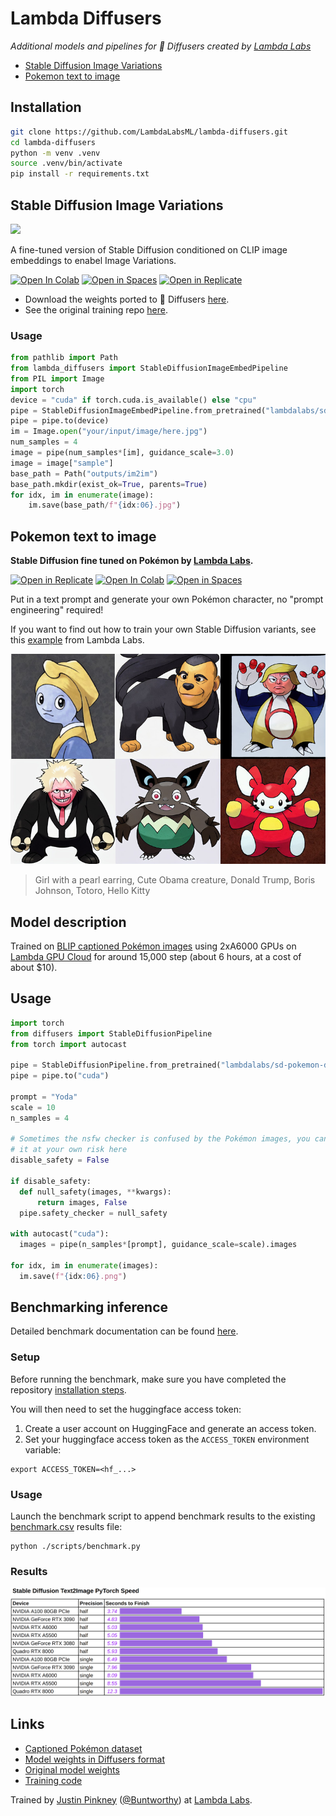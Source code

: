 # Lambda Diffusers

_Additional models and pipelines for 🤗 Diffusers created by [Lambda Labs](https://lambdalabs.com/)_

- [Stable Diffusion Image Variations](#stable-diffusion-image-variations)
- [Pokemon text to image](#pokemon-text-to-image)

## Installation

```bash
git clone https://github.com/LambdaLabsML/lambda-diffusers.git
cd lambda-diffusers
python -m venv .venv
source .venv/bin/activate
pip install -r requirements.txt
```

## Stable Diffusion Image Variations

![](https://raw.githubusercontent.com/justinpinkney/stable-diffusion/main/assets/im-vars-thin.jpg)

A fine-tuned version of Stable Diffusion conditioned on CLIP image embeddings to enabel Image Variations.

[![Open In Colab](https://colab.research.google.com/assets/colab-badge.svg)](https://colab.research.google.com/drive/1JqNbI_kDq_Gth2MIYdsphgNgyGIJxBgB?usp=sharing)
[![Open in Spaces](https://img.shields.io/badge/%F0%9F%A4%97-Open%20in%20Spaces-orange)](https://huggingface.co/spaces/lambdalabs/stable-diffusion-image-variations)
[![Open in Replicate](https://img.shields.io/badge/%F0%9F%9A%80-Open%20in%20Replicate-%23fff891)](https://replicate.com/lambdal/stable-diffusion-image-variation)

- Download the weights ported to 🤗 Diffusers [here](https://huggingface.co/lambdalabs/sd-image-variations-diffusers).
- See the original training repo [here](https://github.com/justinpinkney/stable-diffusion).

### Usage

```python
from pathlib import Path
from lambda_diffusers import StableDiffusionImageEmbedPipeline
from PIL import Image
import torch
device = "cuda" if torch.cuda.is_available() else "cpu"
pipe = StableDiffusionImageEmbedPipeline.from_pretrained("lambdalabs/sd-image-variations-diffusers")
pipe = pipe.to(device)
im = Image.open("your/input/image/here.jpg")
num_samples = 4
image = pipe(num_samples*[im], guidance_scale=3.0)
image = image["sample"]
base_path = Path("outputs/im2im")
base_path.mkdir(exist_ok=True, parents=True)
for idx, im in enumerate(image):
    im.save(base_path/f"{idx:06}.jpg")
```

## Pokemon text to image

__Stable Diffusion fine tuned on Pokémon by [Lambda Labs](https://lambdalabs.com/).__

[![Open in Replicate](https://img.shields.io/badge/%F0%9F%9A%80-Open%20in%20Replicate-%23fff891)](https://replicate.com/lambdal/text-to-pokemon)
[![Open In Colab](https://colab.research.google.com/assets/colab-badge.svg)](https://colab.research.google.com/github/LambdaLabsML/lambda-diffusers/blob/main/notebooks/pokemon_demo.ipynb)
[![Open in Spaces](https://img.shields.io/badge/%F0%9F%A4%97-Open%20in%20Spaces-orange)](https://huggingface.co/spaces/lambdalabs/text-to-pokemon)

Put in a text prompt and generate your own Pokémon character, no "prompt engineering" required!

If you want to find out how to train your own Stable Diffusion variants, see this [example](https://github.com/LambdaLabsML/examples/tree/main/stable-diffusion-finetuning) from Lambda Labs.

![](https://raw.githubusercontent.com/LambdaLabsML/examples/main/stable-diffusion-finetuning/README_files/montage.jpg)

> Girl with a pearl earring, Cute Obama creature, Donald Trump, Boris Johnson, Totoro, Hello Kitty

## Model description

Trained on [BLIP captioned Pokémon images](https://huggingface.co/datasets/lambdalabs/pokemon-blip-captions) using 2xA6000 GPUs on [Lambda GPU Cloud](https://lambdalabs.com/service/gpu-cloud) for around 15,000 step (about 6 hours, at a cost of about $10).

## Usage


```python
import torch
from diffusers import StableDiffusionPipeline
from torch import autocast

pipe = StableDiffusionPipeline.from_pretrained("lambdalabs/sd-pokemon-diffusers", torch_dtype=torch.float16)  
pipe = pipe.to("cuda")

prompt = "Yoda"
scale = 10
n_samples = 4

# Sometimes the nsfw checker is confused by the Pokémon images, you can disable
# it at your own risk here
disable_safety = False

if disable_safety:
  def null_safety(images, **kwargs):
      return images, False
  pipe.safety_checker = null_safety

with autocast("cuda"):
  images = pipe(n_samples*[prompt], guidance_scale=scale).images

for idx, im in enumerate(images):
  im.save(f"{idx:06}.png")
```

## Benchmarking inference

Detailed benchmark documentation can be found [here](./docs/benchmark.md).

### Setup

Before running the benchmark, make sure you have completed the repository [installation steps](#installation).

You will then need to set the huggingface access token:
1. Create a user account on HuggingFace and generate an access token.
2. Set your huggingface access token as the `ACCESS_TOKEN` environment variable:
```
export ACCESS_TOKEN=<hf_...>
```

### Usage

Launch the benchmark script to append benchmark results to the existing [benchmark.csv](./benchmark.csv) results file:
```
python ./scripts/benchmark.py
```

### Results

<img src="./docs/pictures/pretty_benchmark_sd_txt2img_latency.png" alt="Stable Diffusion Text2Image Latency (seconds)" width="850"/>

## Links

- [Captioned Pokémon dataset](https://huggingface.co/datasets/lambdalabs/pokemon-blip-captions)
- [Model weights in Diffusers format](https://huggingface.co/lambdalabs/sd-pokemon-diffusers)
- [Original model weights](https://huggingface.co/justinpinkney/pokemon-stable-diffusion)
- [Training code](https://github.com/justinpinkney/stable-diffusion)

Trained by [Justin Pinkney](justinpinkney.com) ([@Buntworthy](https://twitter.com/Buntworthy)) at [Lambda Labs](https://lambdalabs.com/).
